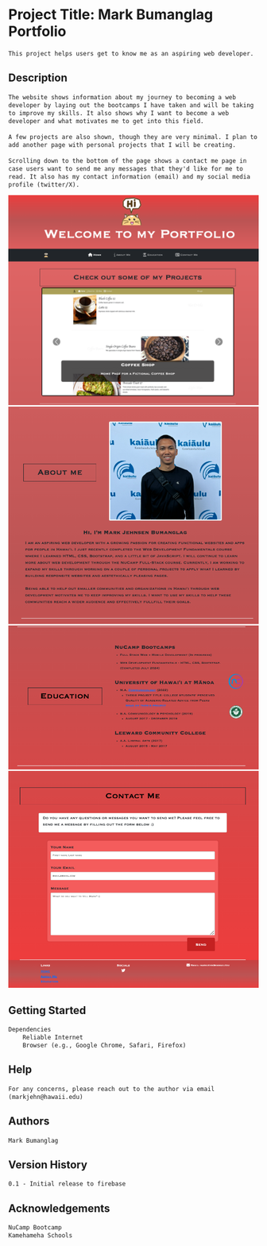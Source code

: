 # Project Title: Mark Bumanglag Portfolio
    This project helps users get to know me as an aspiring web developer. 

## Description
    The website shows information about my journey to becoming a web developer by laying out the bootcamps I have taken and will be taking to improve my skills. It also shows why I want to become a web developer and what motivates me to get into this field. 

    A few projects are also shown, though they are very minimal. I plan to add another page with personal projects that I will be creating. 

    Scrolling down to the bottom of the page shows a contact me page in case users want to send me any messages that they'd like for me to read. It also has my contact information (email) and my social media profile (twitter/X).

![Screenshots of Top section](images/portfolioscreenshot1.png)
![Screenshots of About Me section](images/portfolioscreenshot2.png)
![Screenshots of Education section](images/portfolioscreenshot3.png)
![Screenshots of Contact Me section](images/portfolioscreenshot4.png)

## Getting Started
    Dependencies
        Reliable Internet
        Browser (e.g., Google Chrome, Safari, Firefox)

## Help
    For any concerns, please reach out to the author via email (markjehn@hawaii.edu)

## Authors
    Mark Bumanglag

## Version History
    0.1 - Initial release to firebase

## Acknowledgements
    NuCamp Bootcamp
    Kamehameha Schools

